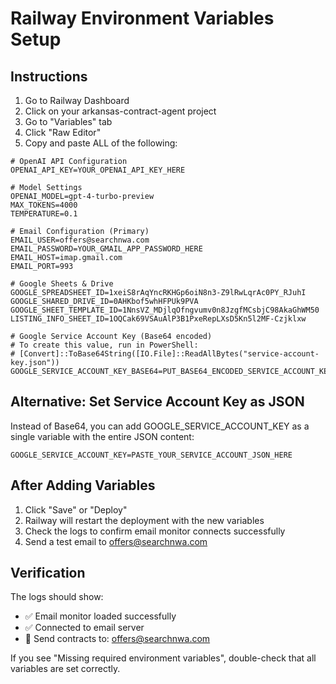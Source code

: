# Railway Environment Variables Setup

## Instructions
1. Go to Railway Dashboard
2. Click on your arkansas-contract-agent project
3. Go to "Variables" tab
4. Click "Raw Editor" 
5. Copy and paste ALL of the following:

```env
# OpenAI API Configuration
OPENAI_API_KEY=YOUR_OPENAI_API_KEY_HERE

# Model Settings
OPENAI_MODEL=gpt-4-turbo-preview
MAX_TOKENS=4000
TEMPERATURE=0.1

# Email Configuration (Primary)
EMAIL_USER=offers@searchnwa.com
EMAIL_PASSWORD=YOUR_GMAIL_APP_PASSWORD_HERE
EMAIL_HOST=imap.gmail.com
EMAIL_PORT=993

# Google Sheets & Drive
GOOGLE_SPREADSHEET_ID=1xeiS8rAqYncRKHGp6oiN8n3-Z9lRwLqrAc0PY_RJuhI
GOOGLE_SHARED_DRIVE_ID=0AHKbof5whHFPUk9PVA
GOOGLE_SHEET_TEMPLATE_ID=1NnsVZ_MDjlqOfngvumv0n8JzgfMCsbjC98AkaGhWM50
LISTING_INFO_SHEET_ID=1OQCak69VSAuAlP3B1PxeRepLXsD5Kn5l2MF-Czjklxw

# Google Service Account Key (Base64 encoded)
# To create this value, run in PowerShell:
# [Convert]::ToBase64String([IO.File]::ReadAllBytes("service-account-key.json"))
GOOGLE_SERVICE_ACCOUNT_KEY_BASE64=PUT_BASE64_ENCODED_SERVICE_ACCOUNT_KEY_HERE
```

## Alternative: Set Service Account Key as JSON

Instead of Base64, you can add GOOGLE_SERVICE_ACCOUNT_KEY as a single variable with the entire JSON content:

```
GOOGLE_SERVICE_ACCOUNT_KEY=PASTE_YOUR_SERVICE_ACCOUNT_JSON_HERE
```

## After Adding Variables

1. Click "Save" or "Deploy" 
2. Railway will restart the deployment with the new variables
3. Check the logs to confirm email monitor connects successfully
4. Send a test email to offers@searchnwa.com

## Verification

The logs should show:
- ✅ Email monitor loaded successfully
- ✅ Connected to email server
- 📧 Send contracts to: offers@searchnwa.com

If you see "Missing required environment variables", double-check that all variables are set correctly.